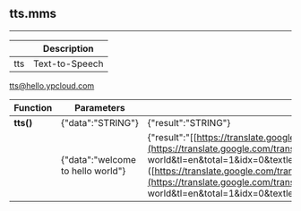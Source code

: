 ## tts.mms

---

|  | Description |
| --- | --- |
| tts | Text-to-Speech |

tts@hello.ypcloud.com

| Function | Parameters | Return |
| --- | --- | --- |
| **tts\(\)** | {"data":"STRING"} | {"result":"STRING"} |
|  | {"data":"welcome to hello world"} | {"result":"\[[https://translate.google.com/translate\_tts?ie=UTF-8&q=welcome](https://translate.google.com/translate_tts?ie=UTF-8&q=welcome) to hello world&tl=en&total=1&idx=0&textlen=22&tk=909367.756928&client=t&prev=input&ttsspeed=1"}\]\([https://translate.google.com/translate\_tts?ie=UTF-8&q=welcome](https://translate.google.com/translate_tts?ie=UTF-8&q=welcome) to hello world&tl=en&total=1&idx=0&textlen=22&tk=909367.756928&client=t&prev=input&ttsspeed=1"}\) |



